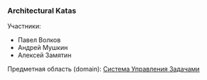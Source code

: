 ### Architectural Katas

Участники:
* Павел Волков
* Андрей Мушкин
* Алексей Замятин

Предметная область (domain): [Система Управления Задачами](https://docs.google.com/document/d/1Lf-OgYo-cBIF6JZXTSyW65eFWzEs_qT8aON4e1pYq8A/edit)
